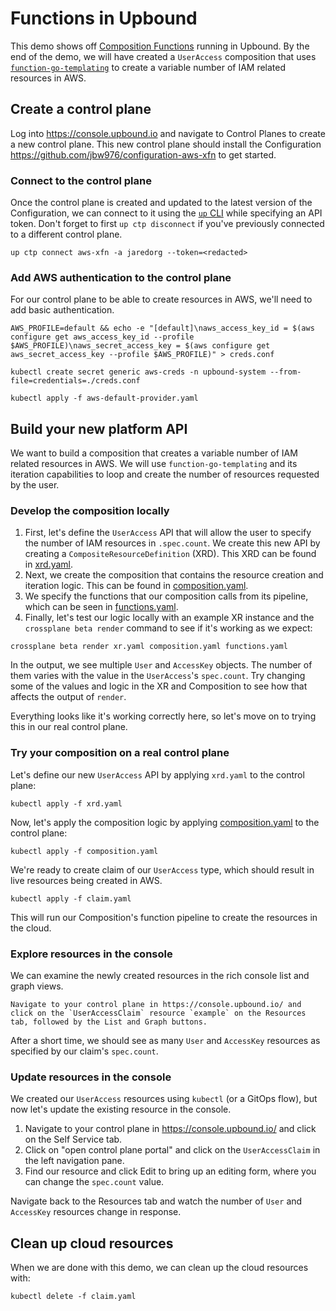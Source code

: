 # Functions in Upbound

This demo shows off [Composition
Functions](https://docs.crossplane.io/latest/concepts/composition-functions/)
running in Upbound. By the end of the demo, we will have created a `UserAccess`
composition that uses
[`function-go-templating`](https://github.com/upbound/function-go-templating) to
create a variable number of IAM related resources in AWS.

## Create a control plane

Log into https://console.upbound.io and navigate to Control Planes to create a
new control plane.  This new control plane should install the Configuration
https://github.com/jbw976/configuration-aws-xfn to get started.

### Connect to the control plane

Once the control plane is created and updated to the latest version of the
Configuration, we can connect to it using the [`up`
CLI](https://github.com/upbound/up) while specifying an API token. Don't forget
to first `up ctp disconnect` if you've previously connected to a different
control plane.

```
up ctp connect aws-xfn -a jaredorg --token=<redacted>
```

### Add AWS authentication to the control plane

For our control plane to be able to create resources in AWS, we'll need to add
basic authentication.

```
AWS_PROFILE=default && echo -e "[default]\naws_access_key_id = $(aws configure get aws_access_key_id --profile $AWS_PROFILE)\naws_secret_access_key = $(aws configure get aws_secret_access_key --profile $AWS_PROFILE)" > creds.conf

kubectl create secret generic aws-creds -n upbound-system --from-file=credentials=./creds.conf

kubectl apply -f aws-default-provider.yaml
```

## Build your new platform API

We want to build a composition that creates a variable number of IAM related
resources in AWS. We will use `function-go-templating` and its iteration
capabilities to loop and create the number of resources requested by the user.

### Develop the composition locally

1. First, let's define the `UserAccess` API that will allow the user to specify
the number of IAM resources in `.spec.count`. We create this new API by creating
a `CompositeResourceDefinition` (XRD). This XRD can be found in
[xrd.yaml](./xrd.yaml).
1. Next, we create the composition that contains the resource creation and
iteration logic. This can be found in [composition.yaml](./composition.yaml).
1. We specify the functions that our composition calls from its pipeline, which
   can be seen in [functions.yaml](./functions.yaml).
1. Finally, let's test our logic locally with an example XR instance and the
`crossplane beta render` command to see if it's working as we expect:

```
crossplane beta render xr.yaml composition.yaml functions.yaml
```

In the output, we see multiple `User` and `AccessKey` objects. The number of
them varies with the value in the `UserAccess`'s `spec.count`. Try changing some
of the values and logic in the XR and Composition to see how that affects the
output of `render`.

Everything looks like it's working correctly here, so let's move on to trying
this in our real control plane.

### Try your composition on a real control plane

Let's define our new `UserAccess` API by applying `xrd.yaml` to the control
plane:

```
kubectl apply -f xrd.yaml
```

Now, let's apply the composition logic by applying
[composition.yaml](./composition.yaml) to the control plane:

```
kubectl apply -f composition.yaml
```

We're ready to create claim of our `UserAccess` type, which should result in
live resources being created in AWS.

```
kubectl apply -f claim.yaml
```

This will run our Composition's function pipeline to create the resources in the
cloud.

### Explore resources in the console

We can examine the newly created resources in the rich console list and graph views.

```
Navigate to your control plane in https://console.upbound.io/ and click on the `UserAccessClaim` resource `example` on the Resources tab, followed by the List and Graph buttons.
```

After a short time, we should see as many `User` and `AccessKey` resources as
specified by our claim's `spec.count`.

### Update resources in the console

We created our `UserAccess` resources using `kubectl` (or a GitOps flow), but
now let's update the existing resource in the console.

1. Navigate to your control plane in https://console.upbound.io/ and click on
   the Self Service tab.
1. Click on "open control plane portal" and click on the `UserAccessClaim` in
   the left navigation pane.
1. Find our resource and click Edit to bring up an editing form, where you can
   change the `spec.count` value.

Navigate back to the Resources tab and watch the number of `User` and
`AccessKey` resources change in response.

## Clean up cloud resources

When we are done with this demo, we can clean up the cloud resources with:

```
kubectl delete -f claim.yaml
```
